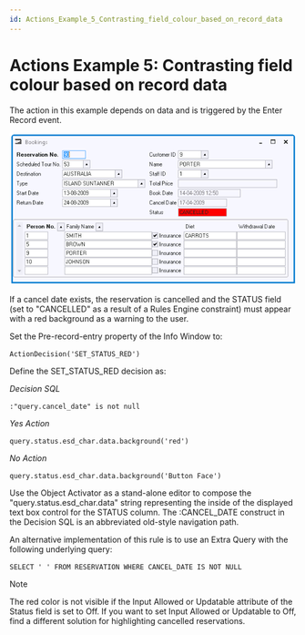 ```yaml
---
id: Actions_Example_5_Contrasting_field_colour_based_on_record_data
---
```


# Actions Example 5: Contrasting field colour based on record data

The action in this example depends on data and is triggered by the Enter Record event.

![](./assets/3cfce607-eaf0-4dea-ab8a-0197bf19139f.png)

If a cancel date exists, the reservation is cancelled and the STATUS field (set to "CANCELLED" as a result of a Rules Engine constraint) must appear with a red background as a warning to the user.

Set the Pre-record-entry property of the Info Window to:

```
ActionDecision('SET_STATUS_RED')
```

Define the SET_STATUS_RED decision as:

*Decision SQL*

```
:"query.cancel_date" is not null
```

*Yes Action*

```
query.status.esd_char.data.background('red')
```

*No Action*

```
query.status.esd_char.data.background('Button Face')
```

Use the Object Activator as a stand-alone editor to compose the "query.status.esd_char.data" string representing the inside of the displayed text box control for the STATUS column. The :CANCEL_DATE construct in the Decision SQL is an abbreviated old-style navigation path.

An alternative implementation of this rule is to use an Extra Query with the following underlying query:

```
SELECT ' ' FROM RESERVATION WHERE CANCEL_DATE IS NOT NULL
```

> [!NOTE]
> The red color is not visible if the Input Allowed or Updatable attribute of the Status field is set to Off. If you want to set Input Allowed or Updatable to Off, find a different solution for highlighting cancelled reservations.